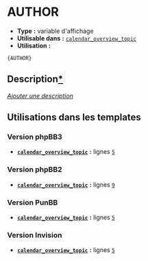 # AUTHOR
* __Type__ __:__ variable d'affichage
* __Utilisable dans__ __:__ [`calendar_overview_topic`](../tpl/calendar_overview_topic.md#readme)
* __Utilisation__ __:__

```smarty
{AUTHOR}
```

## Description[*](https://fa-tvars.appspot.com/var/AUTHOR)
[*Ajouter une description*](https://fa-tvars.appspot.com/var/AUTHOR)

## Utilisations dans les templates

### Version phpBB3
* __[`calendar_overview_topic`](../tpl/calendar_overview_topic.md#readme)__ __:__ lignes [`5`](../src/prosilver/calendar_overview_topic.tpl#L5)

### Version phpBB2
* __[`calendar_overview_topic`](../tpl/calendar_overview_topic.md#readme)__ __:__ lignes [`9`](../src/subsilver/calendar_overview_topic.tpl#L9)

### Version PunBB
* __[`calendar_overview_topic`](../tpl/calendar_overview_topic.md#readme)__ __:__ lignes [`5`](../src/punbb/calendar_overview_topic.tpl#L5)

### Version Invision
* __[`calendar_overview_topic`](../tpl/calendar_overview_topic.md#readme)__ __:__ lignes [`5`](../src/invision/calendar_overview_topic.tpl#L5)


